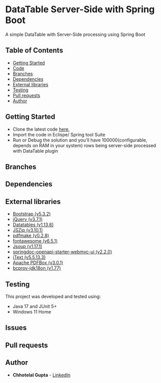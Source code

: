 # DataTable Server-Side with Spring Boot

A simple DataTable with Server-Side processing using Spring Boot

## Table of Contents

* [Getting Started](#getting-started)
* [Code](https://github.com/guptachhotelal/DTGrid)
* [Branches](#branches)
* [Dependencies](#dependencies)
* [External libraries](#external-libraries)
* [Testing](#testing)
* [Pull requests](#pull-requests)
* [Author](#author)

## Getting Started

* Clone the latest code [here](https://github.com/guptachhotelal/DTGrid),
* Import the code in Eclispe/ Spring tool Suite
* Run or Debug the solution and you'll have 100000(configurable, depends on RAM in your system) rows being server-side processed with DataTable plugin

## Branches

## Dependencies

## External libraries

* [Bootstrap (v5.3.2)](https://getbootstrap.com/)
* [jQuery (v3.7.1)](https://jquery.com/)
* [Datatables (v1.13.8)](https://datatables.net/)
* [JSZip (v3.10.1)](https://stuk.github.io/jszip/)
* [pdfmake (v0.2.8)](pdfmake.org)
* [fontawesome (v6.5.1)](https://fontawesome.com)
* [Jsoup (v1.17.1)](https://jsoup.org/)
* [springdoc-openapi-starter-webmvc-ui (v2.2.0)](https://springdoc.org/)
* [iText (v5.5.13.3)](https://itextpdf.com/products/itext-5-legacy)
* [Apache PDFBox (v3.0.1)](https://pdfbox.apache.org/)
* [bcprov-jdk18on (v1.77)](https://www.bouncycastle.org/java.html)


## Testing

This project was developed and tested using:

* Java 17 and JUnit 5+
* Windows 11 Home

## Issues

## Pull requests

## Author

* **Chhotelal Gupta** - [LinkedIn](https://www.linkedin.com/in/guptachhotelal)
